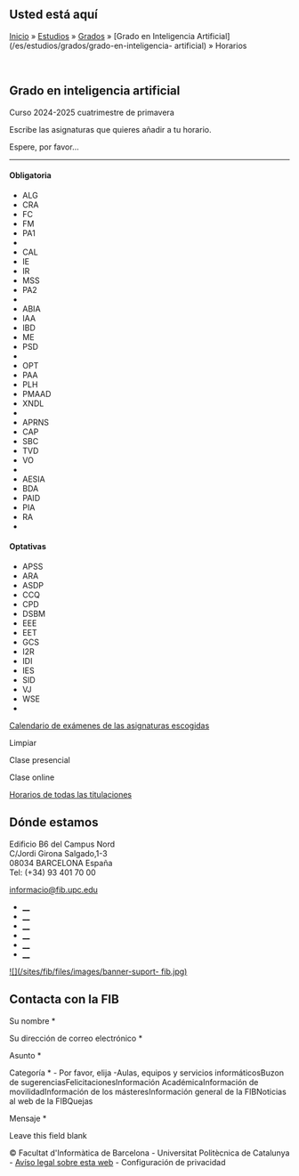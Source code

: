 ## Usted está aquí

[Inicio](/es) » [Estudios](/es/estudios) » [Grados](/es/estudios/grados) »
[Grado en Inteligencia Artificial](/es/estudios/grados/grado-en-inteligencia-
artificial) » Horarios

﻿

## Grado en inteligencia artificial  
Curso 2024-2025 cuatrimestre de primavera

Escribe las asignaturas que quieres añadir a tu horario.

Espere, por favor...

* * *

#### Obligatoria

  * ALG
  * CRA
  * FC
  * FM
  * PA1
  *  
  * CAL
  * IE
  * IR
  * MSS
  * PA2
  *  
  * ABIA
  * IAA
  * IBD
  * ME
  * PSD
  *  
  * OPT
  * PAA
  * PLH
  * PMAAD
  * XNDL
  *  
  * APRNS
  * CAP
  * SBC
  * TVD
  * VO
  *  
  * AESIA
  * BDA
  * PAID
  * PIA
  * RA
  *  

#### Optativas

  * APSS
  * ARA
  * ASDP
  * CCQ
  * CPD
  * DSBM
  * EEE
  * EET
  * GCS
  * I2R
  * IDI
  * IES
  * SID
  * VJ
  * WSE
  *  

[Calendario de exámenes de las asignaturas escogidas](examenes?)

Limpiar

Clase presencial

Clase online

[Horarios de todas las titulaciones](/es/horaris?)

## Dónde estamos

Edificio B6 del Campus Nord  
C/Jordi Girona Salgado,1-3  
08034 BARCELONA España  
Tel: (+34) 93 401 70 00

[informacio@fib.upc.edu](mailto:informacio@fib.upc.edu)

  * [__](/es/noticies/rss.rss)
  * [__](https://www.facebook.com/fib.upc)
  * [__](https://twitter.com/fib_upc)
  * [__](https://www.flickr.com/photos/fib-upc/albums)
  * [__](https://www.youtube.com/user/mediafib)
  * [__](https://www.instagram.com/fib.upc/)

[![](/sites/fib/files/images/banner-suport-
fib.jpg)](http://suport.fib.upc.edu)

## Contacta con la FIB

Su nombre *

Su dirección de correo electrónico *

Asunto *

Categoría * \- Por favor, elija -Aulas, equipos y servicios informáticosBuzon
de sugerenciasFelicitacionesInformación AcadémicaInformación de
movilidadInformación de los másteresInformación general de la FIBNoticias al
web de la FIBQuejas

Mensaje *

Leave this field blank

© Facultat d'Informàtica de Barcelona - Universitat Politècnica de Catalunya -
[Avíso legal sobre esta web](/es/aviso-legal-sobre-esta-web) \- Configuración
de privacidad

